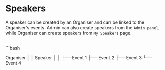 # Speakers

A speaker can be created by an Organiser and can be linked to the Organiser's events. Admin can also create speakers from the `Admin panel`, while Organiser can create speakers from `My Speakers` page.

<br>
```bash

Organiser
│
│
Speaker
│
│
├── Event 1
├── Event 2
├── Event 3
└── Event 4

```